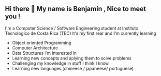 ## Hi there 👋 My name is Benjamin , Nice to meet you !
I'm a Computer Science / Software Engineering student at Instituto Tecnologico de Costa Rica (TEC) 
It's my first rear and I'm currently learning 
- Object oriented Programming
- Computer Architecture
- Data Structures 
I'm interested in 
- Learning new concepts and aplying them to solve problems
- Challenging my knowledge in stuff I think I know
- Learning new languages (chineese / japaneese/ portuguese) 

<!--
**benjaortizq/benjaortizq** is a ✨ _special_ ✨ repository because its `README.md` (this file) appears on your GitHub profile.

Here are some ideas to get you started:

- 🔭 I’m currently working on ...
- 🌱 I’m currently learning ...
- 👯 I’m looking to collaborate on ...
- 🤔 I’m looking for help with ...
- 💬 Ask me about ...
- 📫 How to reach me: ...
- 😄 Pronouns: ...
- ⚡ Fun fact: ...
-->
